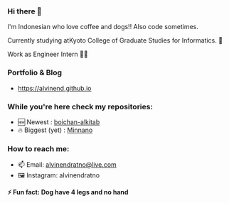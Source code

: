 ### Hi there 👋

I'm Indonesian who love coffee and dogs!! Also code sometimes.

Currently studying atKyoto College of Graduate Studies for Informatics. 🏫

Work as Engineer Intern 👷‍♂️

### Portfolio & Blog
- https://alvinend.github.io

### While you're here check my repositories:
- 🆕 Newest : [boichan-alkitab](https://github.com/alvinend/boichan-alkitab)
- 🔥 Biggest (yet) : [Minnano](https://github.com/alvinend/minnano)

### How to reach me:
- 📫 Email: alvinendratno@live.com
- 🖼️ Instagram: alvinendratno

**⚡ Fun fact: Dog have 4 legs and no hand**
